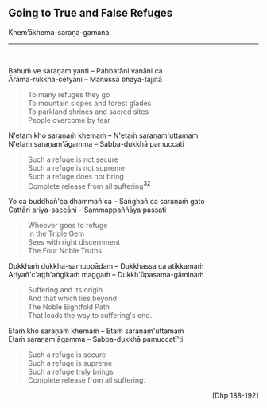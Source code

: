 ## Going to True and False Refuges<a id="true-false-refuges"></a>
Khem’ākhema-saraṇa-gamana

---
<br>

Bahuṁ ve saraṇaṁ yanti – Pabbatāni vanāni ca\
Ārāma-rukkha-cetyāni – Manussā bhaya-tajjitā

<div class="english">

> To many refuges they go\
> To mountain slopes and forest glades\
> To parkland shrines and sacred sites\
> People overcome by fear

</div>

N'etaṁ kho saraṇaṁ khemaṁ – N'etaṁ saraṇam'uttamaṁ\
N'etaṁ saraṇam'āgamma – Sabba-dukkhā pamuccati

<div class="english">

> Such a refuge is not secure\
> Such a refuge is not supreme\
> Such a refuge does not bring\
> Complete release from all suffering<a href="appendix/endnotes.html#en32" style="text-decoration: none;"><sup>32</sup></a>

</div>

Yo ca buddhañ'ca dhammañ'ca – Saṅghañ'ca saraṇaṁ gato\
Cattāri ariya-saccāni – Sammappaññāya passati

<div class="english">

> Whoever goes to refuge\
> In the Triple Gem\
> Sees with right discernment\
> The Four Noble Truths

</div>

Dukkhaṁ dukkha-samuppādaṁ – Dukkhassa ca atikkamaṁ\
Ariyañ'c'aṭṭh'aṅgikaṁ maggaṁ – Dukkh'ūpasama-gāminaṁ

<div class="english">

> Suffering and its origin\
> And that which lies beyond\
> The Noble Eightfold Path\
> That leads the way to suffering's end.

</div>

Etaṁ kho saraṇaṁ khemaṁ – Etaṁ saraṇam'uttamaṁ\
Etaṁ saraṇam'āgamma – Sabba-dukkhā pamuccatī'ti.

<div class="english">

> Such a refuge is secure\
> Such a refuge is supreme\
> Such a refuge truly brings\
> Complete release from all suffering.

</div>

<p style="text-align:right;">[Dhp 188-192]</p>
